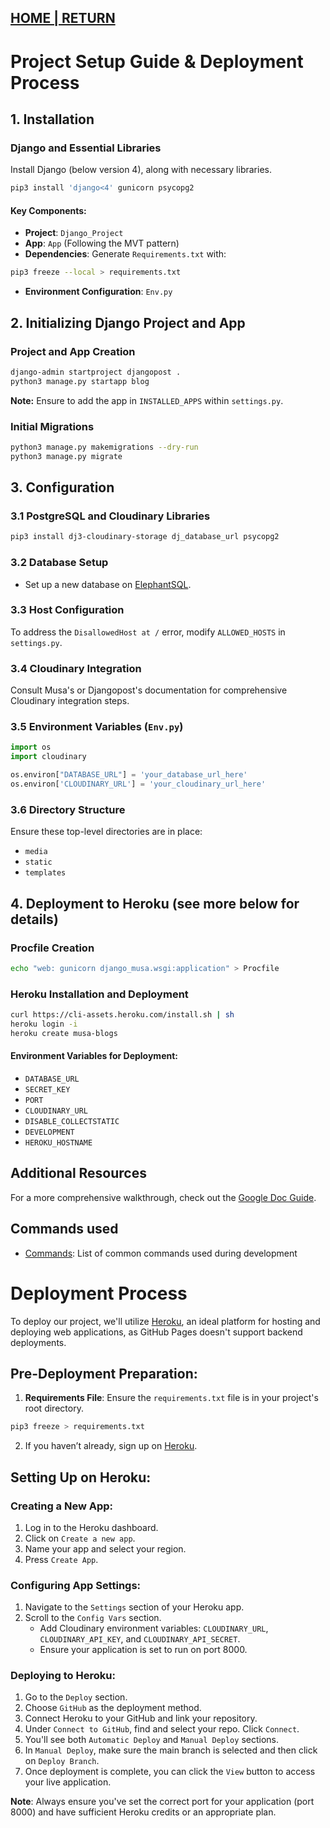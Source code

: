 ## [HOME | RETURN](https://github.com/plexoio/musa)

# Project Setup Guide & Deployment Process

## 1. Installation

### **Django and Essential Libraries**
Install Django (below version 4), along with necessary libraries.
```bash
pip3 install 'django<4' gunicorn psycopg2
```

#### **Key Components:** 
- **Project**: `Django_Project`
- **App**: `App` (Following the MVT pattern)
- **Dependencies**: Generate `Requirements.txt` with: 
```bash
pip3 freeze --local > requirements.txt
```
- **Environment Configuration**: `Env.py`

## 2. Initializing Django Project and App

### **Project and App Creation**
```bash
django-admin startproject djangopost .
python3 manage.py startapp blog
```
**Note:** Ensure to add the app in `INSTALLED_APPS` within `settings.py`.

### **Initial Migrations**
```bash
python3 manage.py makemigrations --dry-run
python3 manage.py migrate
```

## 3. Configuration

### **3.1 PostgreSQL and Cloudinary Libraries**
```bash
pip3 install dj3-cloudinary-storage dj_database_url psycopg2
```

### **3.2 Database Setup**
- Set up a new database on [ElephantSQL](https://customer.elephantsql.com/login).

### **3.3 Host Configuration**
To address the `DisallowedHost at /` error, modify `ALLOWED_HOSTS` in `settings.py`.

### **3.4 Cloudinary Integration**
Consult Musa's or Djangopost's documentation for comprehensive Cloudinary integration steps.

### **3.5 Environment Variables (`Env.py`)**
```python
import os
import cloudinary

os.environ["DATABASE_URL"] = 'your_database_url_here'
os.environ['CLOUDINARY_URL'] = 'your_cloudinary_url_here'
```

### **3.6 Directory Structure**
Ensure these top-level directories are in place:
- `media`
- `static`
- `templates`

## 4. Deployment to Heroku (see more below for details)

### **Procfile Creation**
```bash
echo "web: gunicorn django_musa.wsgi:application" > Procfile
```

### **Heroku Installation and Deployment**
```bash
curl https://cli-assets.heroku.com/install.sh | sh
heroku login -i
heroku create musa-blogs
```

#### **Environment Variables for Deployment:** 
- `DATABASE_URL`
- `SECRET_KEY`
- `PORT`
- `CLOUDINARY_URL`
- `DISABLE_COLLECTSTATIC`
- `DEVELOPMENT`
- `HEROKU_HOSTNAME`

## Additional Resources
For a more comprehensive walkthrough, check out the [Google Doc Guide](https://docs.google.com/document/d/1P5CWvS5cYalkQOLeQiijpSViDPogtKM7ZGyqK-yehhQ/edit).

## Commands used

- [Commands](https://github.com/plexoio/musa/blob/main/documentation/developer/commands.md): List of common commands used during development

# Deployment Process

To deploy our project, we'll utilize [Heroku](https://heroku.com/), an ideal platform for hosting and deploying web applications, as GitHub Pages doesn't support backend deployments.

## Pre-Deployment Preparation:

1. **Requirements File**: Ensure the `requirements.txt` file is in your project's root directory.
```bash
pip3 freeze > requirements.txt
```
2. If you haven’t already, sign up on [Heroku](https://heroku.com/).

## Setting Up on Heroku:

### Creating a New App:

1. Log in to the Heroku dashboard.
2. Click on `Create a new app`.
3. Name your app and select your region.
4. Press `Create App`.

### Configuring App Settings:

1. Navigate to the `Settings` section of your Heroku app.
2. Scroll to the `Config Vars` section.
    - Add Cloudinary environment variables: `CLOUDINARY_URL`, `CLOUDINARY_API_KEY`, and `CLOUDINARY_API_SECRET`.
    - Ensure your application is set to run on port 8000.

### Deploying to Heroku:

1. Go to the `Deploy` section.
2. Choose `GitHub` as the deployment method.
3. Connect Heroku to your GitHub and link your repository.
4. Under `Connect to GitHub`, find and select your repo. Click `Connect`.
5. You'll see both `Automatic Deploy` and `Manual Deploy` sections.
6. In `Manual Deploy`, make sure the main branch is selected and then click on `Deploy Branch`.
7. Once deployment is complete, you can click the `View` button to access your live application.

**Note**: Always ensure you've set the correct port for your application (port 8000) and have sufficient Heroku credits or an appropriate plan.